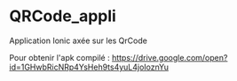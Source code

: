 # QRCode_appli

Application Ionic axée sur les QrCode

Pour obtenir l'apk compilé :
https://drive.google.com/open?id=1GHwbRicNRp4YsHeh9ts4yuL4joIoznYu 
